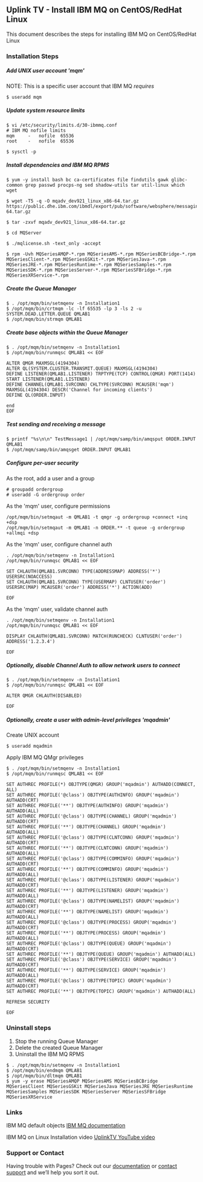 ## Uplink TV - Install IBM MQ on CentOS/RedHat Linux

This document describes the steps for installing IBM MQ on CentOS/RedHat Linux

### Installation Steps

##### Add UNIX user account 'mqm'

NOTE: This is a specific user account that IBM MQ *requires*

```
$ useradd mqm
```

##### Update system resource limits

```
$ vi /etc/security/limits.d/30-ibmmq.conf
# IBM MQ nofile limits
mqm 	- 	nofile 	65536
root	-	nofile	65536

$ sysctl -p
```

##### Install dependencies and IBM MQ RPMS

```
$ yum -y install bash bc ca-certificates file findutils gawk glibc-common grep passwd procps-ng sed shadow-utils tar util-linux which wget

$ wget -T5 -q -O mqadv_dev921_linux_x86-64.tar.gz https://public.dhe.ibm.com/ibmdl/export/pub/software/websphere/messaging/mqadv/mqadv_dev921_linux_x86-64.tar.gz

$ tar -zxvf mqadv_dev921_linux_x86-64.tar.gz

$ cd MQServer

$ ./mqlicense.sh -text_only -accept

$ rpm -Uvh MQSeriesAMQP-*.rpm MQSeriesAMS-*.rpm MQSeriesBCBridge-*.rpm MQSeriesClient-*.rpm MQSeriesGSKit-*.rpm MQSeriesJava-*.rpm MQSeriesJRE-*.rpm MQSeriesRuntime-*.rpm MQSeriesSamples-*.rpm MQSeriesSDK-*.rpm MQSeriesServer-*.rpm MQSeriesSFBridge-*.rpm MQSeriesXRService-*.rpm
```


##### Create the Queue Manager

```
$ . /opt/mqm/bin/setmqenv -n Installation1
$ /opt/mqm/bin/crtmqm -lc -lf 65535 -lp 3 -ls 2 -u SYSTEM.DEAD.LETTER.QUEUE QMLAB1
$ /opt/mqm/bin/strmqm QMLAB1
```


##### Create base objects within the Queue Manager

```
$ . /opt/mqm/bin/setmqenv -n Installation1
$ /opt/mqm/bin/runmqsc QMLAB1 << EOF

ALTER QMGR MAXMSGL(4194304)
ALTER QL(SYSTEM.CLUSTER.TRANSMIT.QUEUE) MAXMSGL(4194304)
DEFINE LISTENER(QMLAB1.LISTENER) TRPTYPE(TCP) CONTROL(QMGR) PORT(1414)
START LISTENER(QMLAB1.LISTENER)
DEFINE CHANNEL(QMLAB1.SVRCONN) CHLTYPE(SVRCONN) MCAUSER('mqm') MAXMSGL(4194304) DESCR('Channel for incoming clients')
DEFINE QL(ORDER.INPUT)

end
EOF
```

##### Test sending and receiving a message

```
$ printf "%s\n\n" TestMessage1 | /opt/mqm/samp/bin/amqsput ORDER.INPUT QMLAB1
$ /opt/mqm/samp/bin/amqsget ORDER.INPUT QMLAB1
```

##### Configure per-user security

As the root, add a user and a group 
```
# groupadd ordergroup
# useradd -G ordergroup order
```

As the 'mqm' user, configure permissions
```
/opt/mqm/bin/setmqaut -m QMLAB1 -t qmgr -g ordergroup +connect +inq +dsp
/opt/mqm/bin/setmqaut -m QMLAB1 -n ORDER.** -t queue -g ordergroup +allmqi +dsp
```

As the 'mqm' user, configure channel auth
```
. /opt/mqm/bin/setmqenv -n Installation1
/opt/mqm/bin/runmqsc QMLAB1 << EOF

SET CHLAUTH(QMLAB1.SVRCONN) TYPE(ADDRESSMAP) ADDRESS('*') USERSRC(NOACCESS)
SET CHLAUTH(QMLAB1.SVRCONN) TYPE(USERMAP) CLNTUSER('order') USERSRC(MAP) MCAUSER('order') ADDRESS('*') ACTION(ADD)

EOF
```

As the 'mqm' user, validate channel auth
```
. /opt/mqm/bin/setmqenv -n Installation1
/opt/mqm/bin/runmqsc QMLAB1 << EOF

DISPLAY CHLAUTH(QMLAB1.SVRCONN) MATCH(RUNCHECK) CLNTUSER('order') ADDRESS('1.2.3.4')

EOF
```

##### Optionally, disable Channel Auth to allow network users to connect
```
$ . /opt/mqm/bin/setmqenv -n Installation1
$ /opt/mqm/bin/runmqsc QMLAB1 << EOF

ALTER QMGR CHLAUTH(DISABLED)

EOF
```

##### Optionally, create a user with admin-level privileges 'mqadmin'

Create UNIX account
```
$ useradd mqadmin
```

Apply IBM MQ QMgr privileges
```
$ . /opt/mqm/bin/setmqenv -n Installation1
$ /opt/mqm/bin/runmqsc QMLAB1 << EOF

SET AUTHREC PROFILE(*) OBJTYPE(QMGR) GROUP('mqadmin') AUTHADD(CONNECT, ALL) 
SET AUTHREC PROFILE('@class') OBJTYPE(AUTHINFO) GROUP('mqadmin') AUTHADD(CRT)
SET AUTHREC PROFILE('**') OBJTYPE(AUTHINFO) GROUP('mqadmin') AUTHADD(ALL)
SET AUTHREC PROFILE('@class') OBJTYPE(CHANNEL) GROUP('mqadmin') AUTHADD(CRT)
SET AUTHREC PROFILE('**') OBJTYPE(CHANNEL) GROUP('mqadmin') AUTHADD(ALL)
SET AUTHREC PROFILE('@class') OBJTYPE(CLNTCONN) GROUP('mqadmin') AUTHADD(CRT)
SET AUTHREC PROFILE('**') OBJTYPE(CLNTCONN) GROUP('mqadmin') AUTHADD(ALL)
SET AUTHREC PROFILE('@class') OBJTYPE(COMMINFO) GROUP('mqadmin') AUTHADD(CRT)
SET AUTHREC PROFILE('**') OBJTYPE(COMMINFO) GROUP('mqadmin') AUTHADD(ALL)
SET AUTHREC PROFILE('@class') OBJTYPE(LISTENER) GROUP('mqadmin') AUTHADD(CRT)
SET AUTHREC PROFILE('**') OBJTYPE(LISTENER) GROUP('mqadmin') AUTHADD(ALL)
SET AUTHREC PROFILE('@class') OBJTYPE(NAMELIST) GROUP('mqadmin') AUTHADD(CRT)
SET AUTHREC PROFILE('**') OBJTYPE(NAMELIST) GROUP('mqadmin') AUTHADD(ALL)
SET AUTHREC PROFILE('@class') OBJTYPE(PROCESS) GROUP('mqadmin') AUTHADD(CRT)
SET AUTHREC PROFILE('**') OBJTYPE(PROCESS) GROUP('mqadmin') AUTHADD(ALL)
SET AUTHREC PROFILE('@class') OBJTYPE(QUEUE) GROUP('mqadmin') AUTHADD(CRT)
SET AUTHREC PROFILE('**') OBJTYPE(QUEUE) GROUP('mqadmin') AUTHADD(ALL)
SET AUTHREC PROFILE('@class') OBJTYPE(SERVICE) GROUP('mqadmin') AUTHADD(CRT) 
SET AUTHREC PROFILE('**') OBJTYPE(SERVICE) GROUP('mqadmin') AUTHADD(ALL) 
SET AUTHREC PROFILE('@class') OBJTYPE(TOPIC) GROUP('mqadmin') AUTHADD(CRT) 
SET AUTHREC PROFILE('**') OBJTYPE(TOPIC) GROUP('mqadmin') AUTHADD(ALL) 

REFRESH SECURITY

EOF
```

### Uninstall steps

1. Stop the running Queue Manager
2. Delete the created Queue Manager
3. Uninstall the IBM MQ RPMS

``` 
$ . /opt/mqm/bin/setmqenv -n Installation1
$ /opt/mqm/bin/endmqm QMLAB1
$ /opt/mqm/bin/dltmqm QMLAB1
$ yum -y erase MQSeriesAMQP MQSeriesAMS MQSeriesBCBridge MQSeriesClient MQSeriesGSKit MQSeriesJava MQSeriesJRE MQSeriesRuntime MQSeriesSamples MQSeriesSDK MQSeriesServer MQSeriesSFBridge MQSeriesXRService
```

### Links

IBM MQ default objects [IBM MQ documentation](https://www.ibm.com/support/knowledgecenter/en/SSFKSJ_9.1.0/com.ibm.mq.ref.con.doc/q081590_.htm)

IBM MQ on Linux Installation video [UplinkTV YouTube video](https://www.youtube.com/watch?v=DVKt_ytI7OQ)

### Support or Contact

Having trouble with Pages? Check out our [documentation](https://help.github.com/categories/github-pages-basics/) or [contact support](https://github.com/contact) and we’ll help you sort it out.
